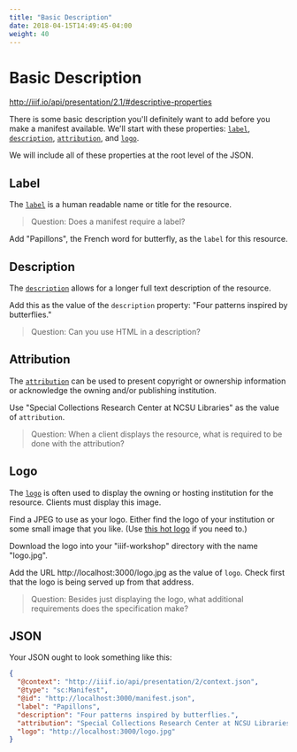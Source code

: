 ```yaml
---
title: "Basic Description"
date: 2018-04-15T14:49:45-04:00
weight: 40
---
```


# Basic Description

http://iiif.io/api/presentation/2.1/#descriptive-properties

There is some basic description you'll definitely want to add before you make a manifest available. We'll start with these properties: [`label`](http://iiif.io/api/presentation/2.1/#label), [`description`](http://iiif.io/api/presentation/2.1/#description), [`attribution`](http://iiif.io/api/presentation/2.1/#attribution), and [`logo`](http://iiif.io/api/presentation/2.1/#logo).

We will include all of these properties at the root level of the JSON.

## Label

The [`label`](http://iiif.io/api/presentation/2.1/#label) is a human readable name or title for the resource.

> Question: Does a manifest require a label?

Add "Papillons", the French word for butterfly, as the `label` for this resource.

## Description

The [`description`](http://iiif.io/api/presentation/2.1/#description) allows for a longer full text description of the resource.

Add this as the value of the `description` property: "Four patterns inspired by butterflies."

> Question: Can you use HTML in a description?

## Attribution

The [`attribution`](http://iiif.io/api/presentation/2.1/#attribution) can be used to present copyright or ownership information or acknowledge the owning and/or publishing institution.

Use "Special Collections Research Center at NCSU Libraries" as the value of `attribution`.

> Question: When a client displays the resource, what is required to be done with the attribution?

## Logo

The [`logo`](http://iiif.io/api/presentation/2.1/#logo) is often used to display the owning or hosting institution for the resource. Clients must display this image.

Find a JPEG to use as your logo. Either find the logo of your institution or some small image that you like. (Use [this hot logo](/images/logo.jpg) if you need to.)

Download the logo into your "iiif-workshop" directory with the name "logo.jpg".

Add the URL http://localhost:3000/logo.jpg as the value of `logo`. Check first that the logo is being served up from that address.

> Question: Besides just displaying the logo, what additional requirements does the specification make?

## JSON

Your JSON ought to look something like this:

```json
{
  "@context": "http://iiif.io/api/presentation/2/context.json",
  "@type": "sc:Manifest",
  "@id": "http://localhost:3000/manifest.json",
  "label": "Papillons",
  "description": "Four patterns inspired by butterflies.",
  "attribution": "Special Collections Research Center at NCSU Libraries",
  "logo": "http://localhost:3000/logo.jpg"
}
```
